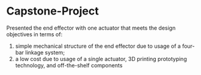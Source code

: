 # Capstone-Project

Presented the end effector with one actuator that meets the design objectives in terms of:
1. simple mechanical structure of the end effector due to usage of a four-bar linkage system;
2. a low cost due to usage of a single actuator, 3D printing prototyping technology, and off-the-shelf components
